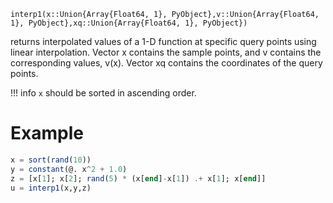 ```
interp1(x::Union{Array{Float64, 1}, PyObject},v::Union{Array{Float64, 1}, PyObject},xq::Union{Array{Float64, 1}, PyObject})
```

returns interpolated values of a 1-D function at specific query points using linear interpolation.  Vector x contains the sample points, and v contains the corresponding values, v(x).  Vector xq contains the coordinates of the query points.

!!! info
    `x` should be sorted in ascending order.


# Example

```julia
x = sort(rand(10))
y = constant(@. x^2 + 1.0)
z = [x[1]; x[2]; rand(5) * (x[end]-x[1]) .+ x[1]; x[end]]
u = interp1(x,y,z)
```

